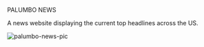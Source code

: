 PALUMBO NEWS

A news website displaying the current top headlines across the US.

![palumbo-news-pic](https://github.com/chase-palumbo/news-website/assets/105456135/1d93cd6e-26d2-4ad3-a061-d0f6ba52bfb5)
